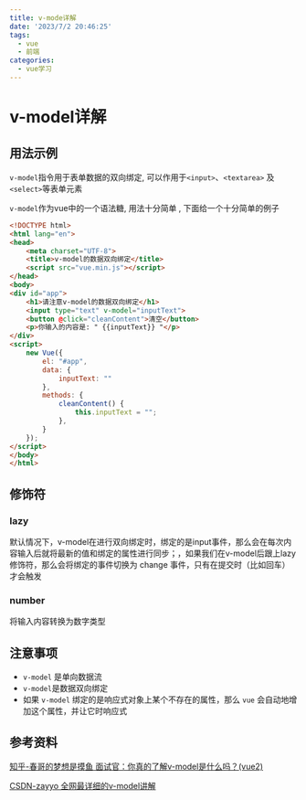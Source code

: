 ```yaml
---
title: v-mode详解
date: '2023/7/2 20:46:25'
tags:
  - vue
  - 前端
categories:
  - vue学习
---
```


# v-model详解

## 用法示例

`v-model`指令用于表单数据的双向绑定, 可以作用于`<input>`、`<textarea>` 及 `<select>`等表单元素

`v-model`作为vue中的一个语法糖, 用法十分简单 , 下面给一个十分简单的例子

```html
<!DOCTYPE html>
<html lang="en">
<head>
    <meta charset="UTF-8">
    <title>v-model的数据双向绑定</title>
    <script src="vue.min.js"></script>
</head>
<body>
<div id="app">
    <h1>请注意v-model的数据双向绑定</h1>
    <input type="text" v-model="inputText">
    <button @click="cleanContent">清空</button>
    <p>你输入的内容是: " {{inputText}} "</p>
</div>
<script>
    new Vue({
        el: "#app",
        data: {
            inputText: ""
        },
        methods: {
            cleanContent() {
                this.inputText = "";
            },
        }
    });
</script>
</body>
</html>
```

## 修饰符

### lazy

默认情况下，v-model在进行双向绑定时，绑定的是input事件，那么会在每次内容输入后就将最新的值和绑定的属性进行同步；，如果我们在v-model后跟上lazy修饰符，那么会将绑定的事件切换为 change 事件，只有在提交时（比如回车）才会触发

### number

将输入内容转换为数字类型

## 注意事项

- `v-model` 是单向数据流
- `v-model`是数据双向绑定
- 如果 `v-model` 绑定的是响应式对象上某个不存在的属性，那么 `vue` 会自动地增加这个属性，并让它时响应式

## 参考资料

[知乎-春哥的梦想是摸鱼 面试官：你真的了解v-model是什么吗？(vue2)](https://zhuanlan.zhihu.com/p/453112282)

[CSDN-zayyo 全网最详细的v-model讲解](https://blog.csdn.net/weixin_45215308/article/details/121618639)
